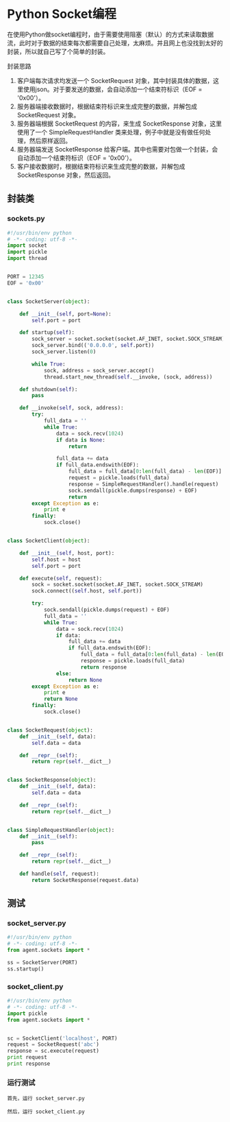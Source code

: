 # Python Socket编程

在使用Python做socket编程时，由于需要使用阻塞（默认）的方式来读取数据流，此时对于数据的结束每次都需要自己处理，太麻烦。并且网上也没找到太好的封装，所以就自己写了个简单的封装。

封装思路
1. 客户端每次请求均发送一个 SocketRequest 对象，其中封装具体的数据，这里使用json。对于要发送的数据，会自动添加一个结束符标识（EOF = '0x00'）。
2. 服务器端接收数据时，根据结束符标识来生成完整的数据，并解包成 SocketRequest 对象。
3. 服务器端根据 SocketRequest 的内容，来生成 SocketResponse 对象，这里使用了一个 SimpleRequestHandler 类来处理，例子中就是没有做任何处理，然后原样返回。
4. 服务器端发送 SocketResponse 给客户端。其中也需要对包做一个封装，会自动添加一个结束符标识（EOF = '0x00'）。
5. 客户接收数据时，根据结束符标识来生成完整的数据，并解包成 SocketResponse 对象，然后返回。

## 封装类

### sockets.py

``` python
#!/usr/bin/env python
# -*- coding: utf-8 -*-
import socket
import pickle
import thread


PORT = 12345
EOF = '0x00'


class SocketServer(object):

    def __init__(self, port=None):
        self.port = port

    def startup(self):
        sock_server = socket.socket(socket.AF_INET, socket.SOCK_STREAM)
        sock_server.bind(('0.0.0.0', self.port))
        sock_server.listen(0)

        while True:
            sock, address = sock_server.accept()
            thread.start_new_thread(self.__invoke, (sock, address))

    def shutdown(self):
        pass

    def __invoke(self, sock, address):
        try:
            full_data = ''
            while True:
                data = sock.recv(1024)
                if data is None:
                    return

                full_data += data
                if full_data.endswith(EOF):
                    full_data = full_data[0:len(full_data) - len(EOF)]
                    request = pickle.loads(full_data)
                    response = SimpleRequestHandler().handle(request)
                    sock.sendall(pickle.dumps(response) + EOF)
                    return
        except Exception as e:
            print e
        finally:
            sock.close()


class SocketClient(object):

    def __init__(self, host, port):
        self.host = host
        self.port = port

    def execute(self, request):
        sock = socket.socket(socket.AF_INET, socket.SOCK_STREAM)
        sock.connect((self.host, self.port))

        try:
            sock.sendall(pickle.dumps(request) + EOF)
            full_data = ''
            while True:
                data = sock.recv(1024)
                if data:
                    full_data += data
                    if full_data.endswith(EOF):
                        full_data = full_data[0:len(full_data) - len(EOF)]
                        response = pickle.loads(full_data)
                        return response
                else:
                    return None
        except Exception as e:
            print e
            return None
        finally:
            sock.close()


class SocketRequest(object):
    def __init__(self, data):
        self.data = data

    def __repr__(self):
        return repr(self.__dict__)


class SocketResponse(object):
    def __init__(self, data):
        self.data = data

    def __repr__(self):
        return repr(self.__dict__)


class SimpleRequestHandler(object):
    def __init__(self):
        pass

    def __repr__(self):
        return repr(self.__dict__)

    def handle(self, request):
        return SocketResponse(request.data)

```

## 测试

### socket_server.py

``` python
#!/usr/bin/env python
# -*- coding: utf-8 -*-
from agent.sockets import *

ss = SocketServer(PORT)
ss.startup()
```

### socket_client.py

``` python
#!/usr/bin/env python
# -*- coding: utf-8 -*-
import pickle
from agent.sockets import *


sc = SocketClient('localhost', PORT)
request = SocketRequest('abc')
response = sc.execute(request)
print request
print response
```

### 运行测试

``` shell
首先，运行 socket_server.py

然后，运行 socket_client.py
```
